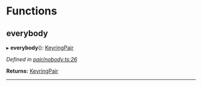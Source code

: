 

# Functions

<a id="everybody"></a>

##  everybody

▸ **everybody**(): [KeyringPair](../interfaces/_types_.keyringpair.md)

*Defined in [pair/nobody.ts:26](https://github.com/polkadot-js/common/blob/2ff60b8/packages/keyring/src/pair/nobody.ts#L26)*

**Returns:** [KeyringPair](../interfaces/_types_.keyringpair.md)

___

